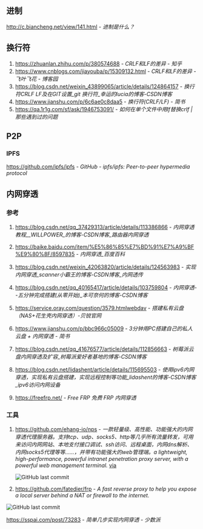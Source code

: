 ## 进制

http://c.biancheng.net/view/141.html - *进制是什么？*

## 换行符

1. https://zhuanlan.zhihu.com/p/380574688 - *CRLF和LF的差异 - 知乎*
2. https://www.cnblogs.com/jiayouba/p/15309132.html - *CRLF和LF的差异 - 飞叶飞花 - 博客园*
3. https://blog.csdn.net/weixin_43899065/article/details/124864157 - *换行符CRLF LF及在GIT设置_git 换行符_幸运的lucia的博客-CSDN博客*
4. https://www.jianshu.com/p/6c6ae0c8daa5 - *换行符(CRLF/LF) - 简书*
5. https://qa.1r1g.com/sf/ask/1946753091/ - *如何在单个文件中用lf替换crlf | 那些遇到过的问题*


## P2P

### IPFS

https://github.com/ipfs/ipfs - *GitHub - ipfs/ipfs: Peer-to-peer hypermedia protocol*

## 内网穿透

### 参考

1. https://blog.csdn.net/qq_37429313/article/details/113386866 - *内网穿透教程__WILLPOWER_的博客-CSDN博客_路由器内网穿透*

2. https://baike.baidu.com/item/%E5%86%85%E7%BD%91%E7%A9%BF%E9%80%8F/8597835 - *内网穿透_百度百科*

3. https://blog.csdn.net/weixin_42063820/article/details/124563983 - *实现内网穿透_scanner小霸王的博客-CSDN博客_内网透传*

4. https://blog.csdn.net/qq_40165417/article/details/103759804 - *内网穿透--五分钟完成搭建(从零开始)_本可奈何的博客-CSDN博客*

5. https://service.oray.com/question/3579.htmlwebdav - *搭建私有云盘（NAS+花生壳内网穿透）-贝锐官网*

6. https://www.jianshu.com/p/bbc966c05009 - *3分钟用PC搭建自己的私人云盘 + 内网穿透 - 简书*

7. https://blog.csdn.net/qq_41676577/article/details/112856663 - *树莓派云盘内网穿透及扩容_树莓派爱好者基地的博客-CSDN博客*

8. https://blog.csdn.net/lidashent/article/details/115695503 - *使用ipv6内网穿透，实现私有云盘搭建，实现远程控制等功能_lidashent的博客-CSDN博客_ipv6访问内网设备*

9. https://freefrp.net/ - *Free FRP 免费 FRP 内网穿透*



### 工具
1. https://github.com/ehang-io/nps - *一款轻量级、高性能、功能强大的内网穿透代理服务器。支持tcp、udp、socks5、http等几乎所有流量转发，可用来访问内网网站、本地支付接口调试、ssh访问、远程桌面，内网dns解析、内网socks5代理等等……，并带有功能强大的web管理端。a lightweight, high-performance, powerful intranet penetration proxy server, with a powerful web management terminal.* [via](https://www.tenlonstudio.com/17213.html/comment-page-1)

   ![GitHub last commit](https://img.shields.io/github/last-commit/ehang-io/nps?color=blue&logo=github&style=flat-square)

2. https://github.com/fatedier/frp - *A fast reverse proxy to help you expose a local server behind a NAT or firewall to the internet.*

  ![GitHub last commit](https://flat.badgen.net/github/last-commit/fatedier/frp?icon=github&color=blue)

  https://sspai.com/post/73283 - *简单几步实现内网穿透 - 少数派*

